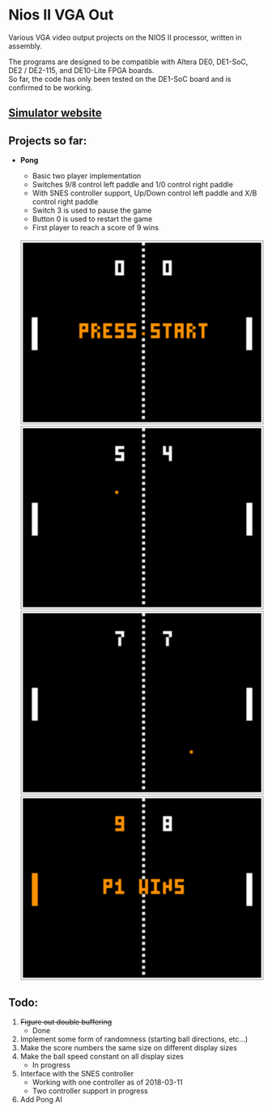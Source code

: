 # Nios II VGA Out
Various VGA video output projects on the NIOS II processor, written in assembly.

The programs are designed to be compatible with Altera DE0, DE1-SoC, DE2 / DE2-115, and DE10-Lite FPGA boards.  
So far, the code has only been tested on the DE1-SoC board and is confirmed to be working.

## [Simulator website](https://cpulator.01xz.net/?sys=nios-de0)

## Projects so far:                                         
* **Pong**  
	- Basic two player implementation
	- Switches 9/8 control left paddle and 1/0 control right paddle
	- With SNES controller support, Up/Down control left paddle and X/B control right paddle
	- Switch 3 is used to pause the game
	- Button 0 is used to restart the game
	- First player to reach a score of 9 wins
	
	<br>
	<img src="Pong/Screenshots/Start.png" alt="Start" style="width: 500px;"/>
	<img src="Pong/Screenshots/Playing.png" alt="Start" style="width: 500px;"/>
	<img src="Pong/Screenshots/Paused.png" alt="Start" style="width: 500px;"/>
	<img src="Pong/Screenshots/Win.png" alt="Start" style="width: 500px;"/>
	
## Todo:
1. ~~Figure out double buffering~~
	- Done
1. Implement some form of randomness (starting ball directions, etc...)
1. Make the score numbers the same size on different display sizes
1. Make the ball speed constant on all display sizes
	- In progress
1. Interface with the SNES controller
	- Working with one controller as of 2018-03-11
	- Two controller support in progress
1. Add Pong AI
